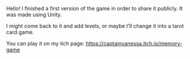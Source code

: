 Hello! I finished a first version of the game in order to share it publicly. It was made using Unity.

I might come back to it and add levels, or maybe I'll change it into a tarot card game.

You can play it on my itch page: https://captainvanessa.itch.io/memory-game
